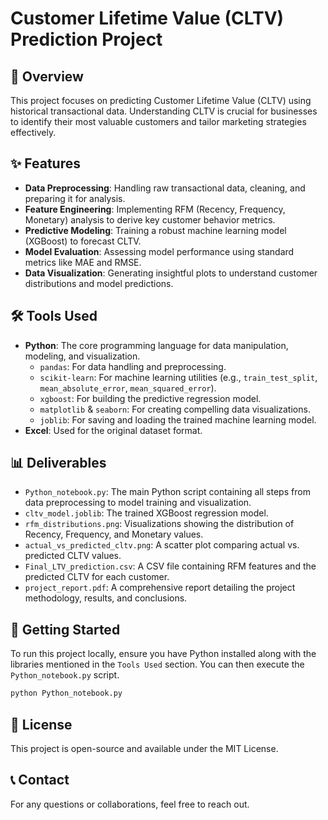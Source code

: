 # Customer Lifetime Value (CLTV) Prediction Project

## 🚀 Overview
This project focuses on predicting Customer Lifetime Value (CLTV) using historical transactional data. Understanding CLTV is crucial for businesses to identify their most valuable customers and tailor marketing strategies effectively.

## ✨ Features
- **Data Preprocessing**: Handling raw transactional data, cleaning, and preparing it for analysis.
- **Feature Engineering**: Implementing RFM (Recency, Frequency, Monetary) analysis to derive key customer behavior metrics.
- **Predictive Modeling**: Training a robust machine learning model (XGBoost) to forecast CLTV.
- **Model Evaluation**: Assessing model performance using standard metrics like MAE and RMSE.
- **Data Visualization**: Generating insightful plots to understand customer distributions and model predictions.

## 🛠️ Tools Used
- **Python**: The core programming language for data manipulation, modeling, and visualization.
  - `pandas`: For data handling and preprocessing.
  - `scikit-learn`: For machine learning utilities (e.g., `train_test_split`, `mean_absolute_error`, `mean_squared_error`).
  - `xgboost`: For building the predictive regression model.
  - `matplotlib` & `seaborn`: For creating compelling data visualizations.
  - `joblib`: For saving and loading the trained machine learning model.
- **Excel**: Used for the original dataset format.

## 📊 Deliverables
- `Python_notebook.py`: The main Python script containing all steps from data preprocessing to model training and visualization.
- `cltv_model.joblib`: The trained XGBoost regression model.
- `rfm_distributions.png`: Visualizations showing the distribution of Recency, Frequency, and Monetary values.
- `actual_vs_predicted_cltv.png`: A scatter plot comparing actual vs. predicted CLTV values.
- `Final_LTV_prediction.csv`: A CSV file containing RFM features and the predicted CLTV for each customer.
- `project_report.pdf`: A comprehensive report detailing the project methodology, results, and conclusions.

## 🚀 Getting Started
To run this project locally, ensure you have Python installed along with the libraries mentioned in the `Tools Used` section. You can then execute the `Python_notebook.py` script.

```bash
python Python_notebook.py
```

## 📄 License
This project is open-source and available under the MIT License.

## 📞 Contact
For any questions or collaborations, feel free to reach out.



